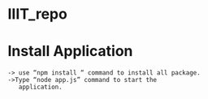# IIIT_repo

#  Install Application 
    -> use “npm install “ command to install all package.
    ->Type “node app.js” command to start the
       application. 

